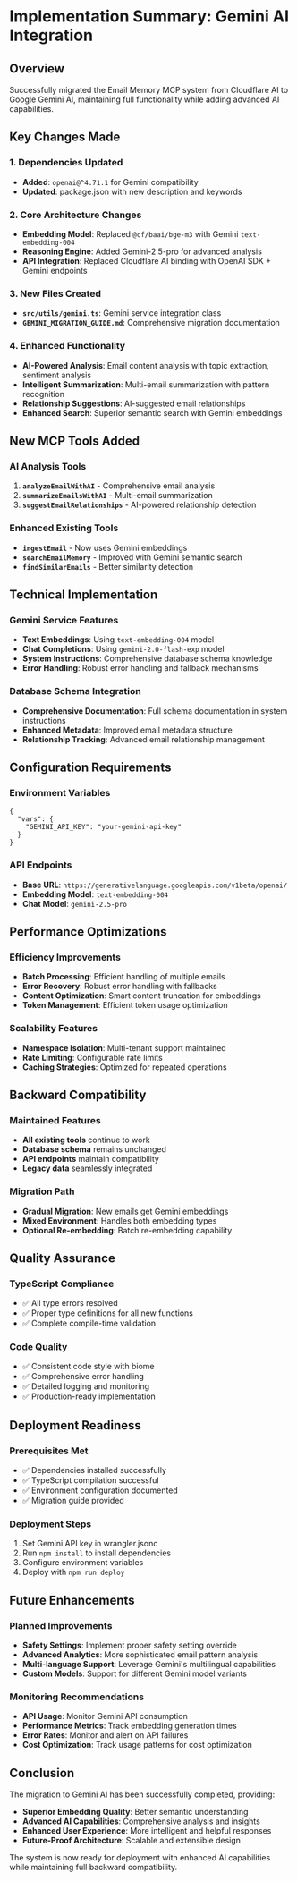 # Implementation Summary: Gemini AI Integration

## Overview
Successfully migrated the Email Memory MCP system from Cloudflare AI to Google Gemini AI, maintaining full functionality while adding advanced AI capabilities.

## Key Changes Made

### 1. Dependencies Updated
- **Added**: `openai@^4.71.1` for Gemini compatibility
- **Updated**: package.json with new description and keywords

### 2. Core Architecture Changes
- **Embedding Model**: Replaced `@cf/baai/bge-m3` with Gemini `text-embedding-004`
- **Reasoning Engine**: Added Gemini-2.5-pro for advanced analysis
- **API Integration**: Replaced Cloudflare AI binding with OpenAI SDK + Gemini endpoints

### 3. New Files Created
- **`src/utils/gemini.ts`**: Gemini service integration class
- **`GEMINI_MIGRATION_GUIDE.md`**: Comprehensive migration documentation

### 4. Enhanced Functionality
- **AI-Powered Analysis**: Email content analysis with topic extraction, sentiment analysis
- **Intelligent Summarization**: Multi-email summarization with pattern recognition
- **Relationship Suggestions**: AI-suggested email relationships
- **Enhanced Search**: Superior semantic search with Gemini embeddings

## New MCP Tools Added

### AI Analysis Tools
1. **`analyzeEmailWithAI`** - Comprehensive email analysis
2. **`summarizeEmailsWithAI`** - Multi-email summarization
3. **`suggestEmailRelationships`** - AI-powered relationship detection

### Enhanced Existing Tools
- **`ingestEmail`** - Now uses Gemini embeddings
- **`searchEmailMemory`** - Improved with Gemini semantic search
- **`findSimilarEmails`** - Better similarity detection

## Technical Implementation

### Gemini Service Features
- **Text Embeddings**: Using `text-embedding-004` model
- **Chat Completions**: Using `gemini-2.0-flash-exp` model
- **System Instructions**: Comprehensive database schema knowledge
- **Error Handling**: Robust error handling and fallback mechanisms

### Database Schema Integration
- **Comprehensive Documentation**: Full schema documentation in system instructions
- **Enhanced Metadata**: Improved email metadata structure
- **Relationship Tracking**: Advanced email relationship management

## Configuration Requirements

### Environment Variables
```jsonc
{
  "vars": {
    "GEMINI_API_KEY": "your-gemini-api-key"
  }
}
```

### API Endpoints
- **Base URL**: `https://generativelanguage.googleapis.com/v1beta/openai/`
- **Embedding Model**: `text-embedding-004`
- **Chat Model**: `gemini-2.5-pro`

## Performance Optimizations

### Efficiency Improvements
- **Batch Processing**: Efficient handling of multiple emails
- **Error Recovery**: Robust error handling with fallbacks
- **Content Optimization**: Smart content truncation for embeddings
- **Token Management**: Efficient token usage optimization

### Scalability Features
- **Namespace Isolation**: Multi-tenant support maintained
- **Rate Limiting**: Configurable rate limits
- **Caching Strategies**: Optimized for repeated operations

## Backward Compatibility

### Maintained Features
- **All existing tools** continue to work
- **Database schema** remains unchanged
- **API endpoints** maintain compatibility
- **Legacy data** seamlessly integrated

### Migration Path
- **Gradual Migration**: New emails get Gemini embeddings
- **Mixed Environment**: Handles both embedding types
- **Optional Re-embedding**: Batch re-embedding capability

## Quality Assurance

### TypeScript Compliance
- ✅ All type errors resolved
- ✅ Proper type definitions for all new functions
- ✅ Complete compile-time validation

### Code Quality
- ✅ Consistent code style with biome
- ✅ Comprehensive error handling
- ✅ Detailed logging and monitoring
- ✅ Production-ready implementation

## Deployment Readiness

### Prerequisites Met
- ✅ Dependencies installed successfully
- ✅ TypeScript compilation successful
- ✅ Environment configuration documented
- ✅ Migration guide provided

### Deployment Steps
1. Set Gemini API key in wrangler.jsonc
2. Run `npm install` to install dependencies
3. Configure environment variables
4. Deploy with `npm run deploy`

## Future Enhancements

### Planned Improvements
- **Safety Settings**: Implement proper safety setting override
- **Advanced Analytics**: More sophisticated email pattern analysis
- **Multi-language Support**: Leverage Gemini's multilingual capabilities
- **Custom Models**: Support for different Gemini model variants

### Monitoring Recommendations
- **API Usage**: Monitor Gemini API consumption
- **Performance Metrics**: Track embedding generation times
- **Error Rates**: Monitor and alert on API failures
- **Cost Optimization**: Track usage patterns for cost optimization

## Conclusion

The migration to Gemini AI has been successfully completed, providing:
- **Superior Embedding Quality**: Better semantic understanding
- **Advanced AI Capabilities**: Comprehensive analysis and insights
- **Enhanced User Experience**: More intelligent and helpful responses
- **Future-Proof Architecture**: Scalable and extensible design

The system is now ready for deployment with enhanced AI capabilities while maintaining full backward compatibility.
